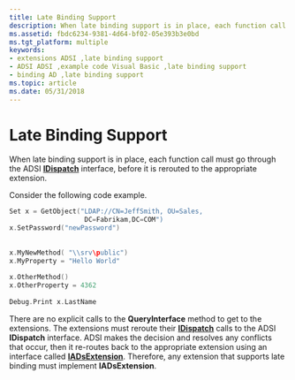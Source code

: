 ```yaml
---
title: Late Binding Support
description: When late binding support is in place, each function call must go through the ADSI IDispatch interface, before it is rerouted to the appropriate extension.
ms.assetid: fbdc6234-9381-4d64-bf02-05e393b3e0bd
ms.tgt_platform: multiple
keywords:
- extensions ADSI ,late binding support
- ADSI ADSI ,example code Visual Basic ,late binding support
- binding AD ,late binding support
ms.topic: article
ms.date: 05/31/2018
---
```


# Late Binding Support

When late binding support is in place, each function call must go through the ADSI [**IDispatch**](https://msdn.microsoft.com/en-us/library/ms221608(v=VS.71).aspx) interface, before it is rerouted to the appropriate extension.

Consider the following code example.


```C++
Set x = GetObject("LDAP://CN=JeffSmith, OU=Sales, 
                   DC=Fabrikam,DC=COM")
x.SetPassword("newPassword")
 
 
x.MyNewMethod( "\\srv\public")
x.MyProperty = "Hello World"
 
x.OtherMethod()
x.OtherProperty = 4362
 
Debug.Print x.LastName
```



There are no explicit calls to the **QueryInterface** method to get to the extensions. The extensions must reroute their [**IDispatch**](https://msdn.microsoft.com/en-us/library/ms221608(v=VS.71).aspx) calls to the ADSI **IDispatch** interface. ADSI makes the decision and resolves any conflicts that occur, then it re-routes back to the appropriate extension using an interface called [**IADsExtension**](/windows/desktop/api/Iads/nn-iads-iadsextension). Therefore, any extension that supports late binding must implement **IADsExtension**.

 

 




